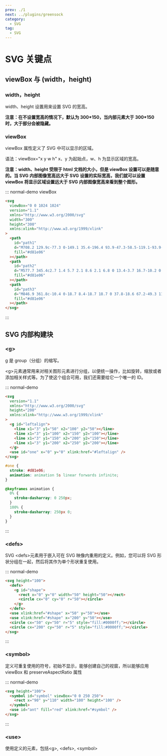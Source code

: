 ```yaml
---
prev: ./1
next: ../plugins/greensock
category:
  - SVG
tag:
  - SVG
---
```


# SVG 关键点

<!-- more -->

## viewBox 与 (width，height)

### width，height

width、height 设置用来设置 SVG 的宽高。

**注意：在不设置宽高的情况下，默认为 300\*150，当内部元素大于 300\*150 时，大于部分会被隐藏。**

### viewBox

viewBox 属性定义了 SVG 中可以显示的区域。

语法：viewBox="x y w h" x、y 为起始点，w、h 为显示区域的宽高。

**注意：width、height 受限于 html 文档的大小，但是 viewBox 设置可以是随意的。当 SVG 内部图像宽高远大于 SVG 设置的实际宽高，我们就可以设置 viewBox 将显示区域设置远大于 SVG 内部图像宽高来看到整个图形。**

::: normal-demo viewBox

```html
<svg
  viewBox="0 0 1024 1024"
  version="1.1"
  xmlns="http://www.w3.org/2000/svg"
  width="300"
  height="300"
  xmlns:xlink="http://www.w3.org/1999/xlink"
>
  <path
    id="path1"
    d="M708.2 129.9c-77.3 0-149.1 35.4-196.4 93.9-47.3-58.5-119.1-93.9-196.4-93.9-139.3 0-252.6 113.3-252.6 252.6 0 83.1 40.6 141.4 73.2 188.2 94.8 136.1 333.3 305.4 343.4 312.5 9.7 6.9 21.1 10.3 32.4 10.3 11.4 0 22.7-3.4 32.4-10.3 10.1-7.1 248.6-176.5 343.4-312.5 32.6-46.8 73.2-105.1 73.2-188.2 0.1-139.3-113.3-252.6-252.6-252.6z m133.3 408.7c-90.3 129.5-329.7 298.7-329.7 298.7S272.4 668.1 182.1 538.6c-33.3-47.8-63.1-93.3-63.1-156.1 0-108.5 87.9-196.4 196.4-196.4 80.2 0 149 48.1 179.5 117v-0.3h0.1c2.3 7.2 8.9 12.4 16.8 12.4s14.6-5.2 16.8-12.4h0.2c30.6-68.7 99.3-116.6 179.4-116.6 108.5 0 196.4 88 196.4 196.4 0.1 62.7-29.8 108.1-63.1 156z"
    fill="#d81e06"
  ></path>
  <path
    id="path2"
    d="M577.7 345.4c2.7 1.4 5.7 2.1 8.6 2.1 6.8 0 13.4-3.7 16.7-10.2 0.7-1.3 1.3-2.7 1.9-4.1 18.8-42.1 60.6-69.4 106.6-69.4 31.6 0 61.3 12.5 83.4 35.2 7.2 7.4 19.1 7.5 26.5 0.3 7.4-7.2 7.5-19.1 0.3-26.5-29.3-30-68.4-46.5-110.2-46.5-60.7 0-116 36-140.8 91.6-0.3 0.8-0.7 1.5-1.1 2.3-4.8 9.1-1.1 20.4 8.1 25.2z"
    fill="#d81e06"
  ></path>
  <path
    id="path3"
    d="M846.9 361.8c-10.4 0-18.7 8.4-18.7 18.7 0 37.8-18.6 67.2-49.3 111.2-59.6 85.6-199 196.4-267 248-68.1-51.6-207.4-162.4-267-248-30.7-44-49.3-73.4-49.3-111.2 0-64.3 52.3-116.7 116.7-116.7 46.1 0 87.9 27.3 106.6 69.5 0.7 1.5 1.4 2.9 2.1 4.4 4.8 9.2 16.1 12.7 25.3 8 9.2-4.8 12.7-16.1 8-25.3-0.4-0.7-0.7-1.4-1-2.2-24.7-55.8-80.1-91.8-140.9-91.8-85 0-154.2 69.2-154.2 154.2 0 48.5 23.2 85.6 56 132.6 63.8 91.6 206.9 205.4 286.5 265 3.3 2.5 7.3 3.7 11.2 3.7 4 0 7.9-1.2 11.2-3.7 79.6-59.6 222.7-173.3 286.5-265 32.8-47.1 56-84.1 56-132.6 0-10.4-8.4-18.8-18.7-18.8z"
    fill="#d81e06"
  ></path>
</svg>
```

:::

## SVG 内部构建块

### \<g\>

g 是 group（分组）的缩写。

\<g\>元素通常用来对相关图形元素进行分组，以便统一操作，比如旋转，缩放或者添加相关样式等。为了使这个组合可用，我们还需要给它一个唯一的 ID。

::: normal-demo <g></g>

```html
<svg
  version="1.1"
  xmlns="http://www.w3.org/2000/svg"
  height="200"
  xmlns:xlink="http://www.w3.org/1999/xlink"
>
  <g id="leftalign">
    <line x1="3" y1="50" x2="100" y2="50"></line>
    <line x1="3" y1="100" x2="150" y2="100"></line>
    <line x1="3" y1="150" x2="200" y2="150"></line>
    <line x1="3" y1="200" x2="250" y2="200"></line>
  </g>
  <use id="one" x="0" y="0" xlink:href="#leftalign" />
</svg>
```

```css
#one {
  stroke: #d81e06;
  animation: animation 5s linear forwards infinite;
}

@keyframes animation {
  0% {
    stroke-dasharray: 0 250px;
  }
  100% {
    stroke-dasharray: 250px 0;
  }
}
```

:::

### \<defs\>

SVG \<defs\>元素用于嵌入可在 SVG 映像内重用的定义。例如，您可以将 SVG 形状分组在一起，然后将其作为单个形状重复使用。

::: normal-demo <defs></defs>

```html
<svg height="100">
  <defs>
    <g id="shape">
      <rect x="0" y="0" width="50" height="50"></rect>
      <circle cx="0" cy="0" r="50"></circle>
    </g>
  </defs>
  <use xlink:href="#shape" x="50" y="50"></use>
  <use xlink:href="#shape" x="200" y="50"></use>
  <circle cx="50" cy="50" r="5" style="fill:#0000ff;"></circle>
  <circle cx="200" cy="50" r="5" style="fill:#0000ff;"></circle>
</svg>
```

:::

### \<symbol\>

定义可重复使用的符号，初始不显示，能够创建自己的视窗，所以能够应用 viewBox 和 preserveAspectRatio 属性

::: normal-demo <symbol></symbol>

```html
<svg height="100">
  <symbol id="symbol" viewBox="0 0 250 250">
    <rect x="90" y="110" width="100" height="100" />
  </symbol>
  <use id="ant" fill="red" xlink:href="#symbol" />
</svg>
```

:::

### \<use\>

使用定义的元素，包括\<g\>, \<defs\>, \<symbol\>
